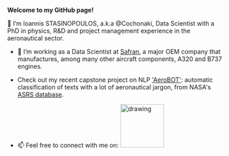 **Welcome to my GitHub page!**

👋 I’m Ioannis STASINOPOULOS, a.k.a @Cochonaki, Data Scientist with a PhD in physics, R&D and project management experience in the aeronautical sector.
- 👀 I’m working as a Data Scientist at [Safran](https://www.safran-group.com/), a major OEM company that manufactures, among many other aircraft components, A320 and B737 engines.
- Check out my recent capstone project on NLP ['AeroBOT'](https://github.com/DataScientest-Studio/Aerobot): automatic classification of texts with a lot of aeronautical jargon, from NASA's [ASRS database](https://asrs.arc.nasa.gov/search/database.html).

- 📫 Feel free to connect with me on: 
<a href="https://www.linkedin.com/in/ioannis-stasinopoulos/"><img src="https://res.cloudinary.com/importdata/image/upload/v1595012354/linkedin_t9qiwy.png" alt="drawing" width="100"/> 

<!---
&nbsp;&nbsp;&nbsp;&nbsp;<a href="https://www.kaggle.com/ioannisstasinopoulos"><img src="https://res.cloudinary.com/importdata/image/upload/v1595012924/kaggle_ksaktb.png" alt="drawing" width="75"/>
--->

<!---
Cochonaki/Cochonaki is a ✨ special ✨ repository because its `README.md` (this file) appears on your GitHub profile.
You can click the Preview link to take a look at your changes.
--->
